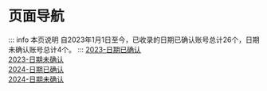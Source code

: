 # 页面导航
::: info 本页说明
自2023年1月1日至今，已收录的日期已确认账号总计26个，日期未确认账号总计4个。
:::
[2023-日期已确认](/document/2023a.md)  
[2023-日期未确认](/document/2023b.md)  
[2024-日期已确认](/document/2024a.md)  
[2024-日期未确认](/document/2024b.md)  